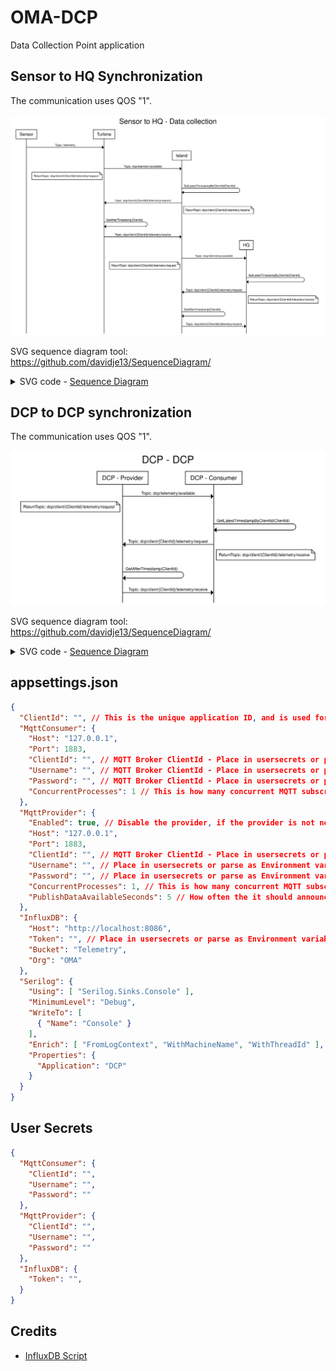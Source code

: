 # OMA-DCP
Data Collection Point application

## Sensor to HQ Synchronization
The communication uses QOS "1".

<img style="background-color:white" src="./docs/assets/sequence_diagrams/sensor-hq_synchronization.svg" alt="DCP to DCP synchronization sequence diagram"/>

SVG sequence diagram tool: https://github.com/davidje13/SequenceDiagram/

<details> 
<summary>SVG code - <a href="https://sequence.davidje13.com/">Sequence Diagram</a></summary>

```
title Sensor to HQ - Data collection

Sensor -> Turbine: Topic: telemetry

Turbine -> Island: Topic: dcp/telemetry/available
note left of Turbine, Turbine: ReturnTopic: dcp/client/{ClientId}/telemetry/request
Island -> Island: GetLatestTimestampByClientId(ClientId)
Island -> Turbine: Topic: dcp/client/{ClientId}/telemetry/request
note right of Turbine, Island: ReturnTopic: dcp/client/{ClientId}/telemetry/receive
Turbine -> Turbine: GetAfterTimestamp(ClientId)
Turbine -> Island: Topic: dcp/client/{ClientId}/telemetry/receive

Island -> HQ: Topic: dcp/telemetry/available
note left of Island, HQ: ReturnTopic: dcp/client/{ClientId}/telemetry/request
HQ -> HQ: GetLatestTimestampByClientId(ClientId)
HQ -> Island: Topic: dcp/client/{ClientId}/telemetry/request
note right of Island, HQ: ReturnTopic: dcp/client/{ClientId}/telemetry/receive
Island -> Island: GetAfterTimestamp(ClientId)
Island -> HQ: Topic: dcp/client/{ClientId}/telemetry/receive
```
</details> 

## DCP to DCP synchronization

The communication uses QOS "1".

<img style="background-color:white" src="./docs/assets/sequence_diagrams/dcp-dcp_synchronization.svg" alt="DCP to DCP synchronization sequence diagram"/>

SVG sequence diagram tool: https://github.com/davidje13/SequenceDiagram/

<details> 
<summary>SVG code - <a href="https://sequence.davidje13.com/">Sequence Diagram</a></summary>

```
title DCP - DCP

DCP - Provider -> DCP - Consumer: Topic: dcp/telemetry/available
note left of DCP - Provider, DCP - Consumer: ReturnTopic: dcp/client/{ClientId}/telemetry/request
DCP - Consumer -> DCP - Consumer: GetLatestTimestampByClientId(ClientId)
DCP - Consumer -> DCP - Provider: Topic: dcp/client/{ClientId}/telemetry/request
note right of DCP - Provider, DCP - Consumer: ReturnTopic: dcp/client/{ClientId}/telemetry/receive
DCP - Provider -> DCP - Provider: GetAfterTimestamp(ClientId)
DCP - Provider -> DCP - Consumer: Topic: dcp/client/{ClientId}/telemetry/receive
```
</details>


## appsettings.json
```JSON
{
  "ClientId": "", // This is the unique application ID, and is used for identifying the application on the network. Overriden with guid if left blank
  "MqttConsumer": {
    "Host": "127.0.0.1",
    "Port": 1883,
    "ClientId": "", // MQTT Broker ClientId - Place in usersecrets or parse as Environment variables
    "Username": "", // MQTT Broker ClientId - Place in usersecrets or parse as Environment variables
    "Password": "", // MQTT Broker ClientId - Place in usersecrets or parse as Environment variables
    "ConcurrentProcesses": 1 // This is how many concurrent MQTT subscribed topics, that is allowed to consume messages at once. Keep it lower than the CPU cores available on the system.
  },
  "MqttProvider": {
    "Enabled": true, // Disable the provider, if the provider is not needed. This is used at the last collection point.
    "Host": "127.0.0.1",
    "Port": 1883,
    "ClientId": "", // MQTT Broker ClientId - Place in usersecrets or parse as Environment variables
    "Username": "", // Place in usersecrets or parse as Environment variables
    "Password": "", // Place in usersecrets or parse as Environment variables
    "ConcurrentProcesses": 1, // This is how many concurrent MQTT subscribed topics, that is allowed to consume messages at once. Keep it lower than the CPU cores available on the system.
    "PublishDataAvailableSeconds": 5 // How often the it should announce data is available for consumers.
  },
  "InfluxDB": {
    "Host": "http://localhost:8086",
    "Token": "", // Place in usersecrets or parse as Environment variables
    "Bucket": "Telemetry",
    "Org": "OMA"
  },
  "Serilog": {
    "Using": [ "Serilog.Sinks.Console" ],
    "MinimumLevel": "Debug",
    "WriteTo": [
      { "Name": "Console" }
    ],
    "Enrich": [ "FromLogContext", "WithMachineName", "WithThreadId" ],
    "Properties": {
      "Application": "DCP"
    }
  }
}
```

## User Secrets
```JSON
{
  "MqttConsumer": {
    "ClientId": "",
    "Username": "",
    "Password": ""
  },
  "MqttProvider": {
    "ClientId": "",
    "Username": "",
    "Password": ""
  },
  "InfluxDB": {
    "Token": "",
  }
}
```

## Credits
- [InfluxDB Script](https://github.com/alekece/tig-stack)